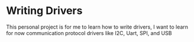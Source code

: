 # Writing Drivers

This personal project is for me to learn how to write drivers, I want to learn for now communication protocol drivers like I2C, Uart, SPI, and USB

